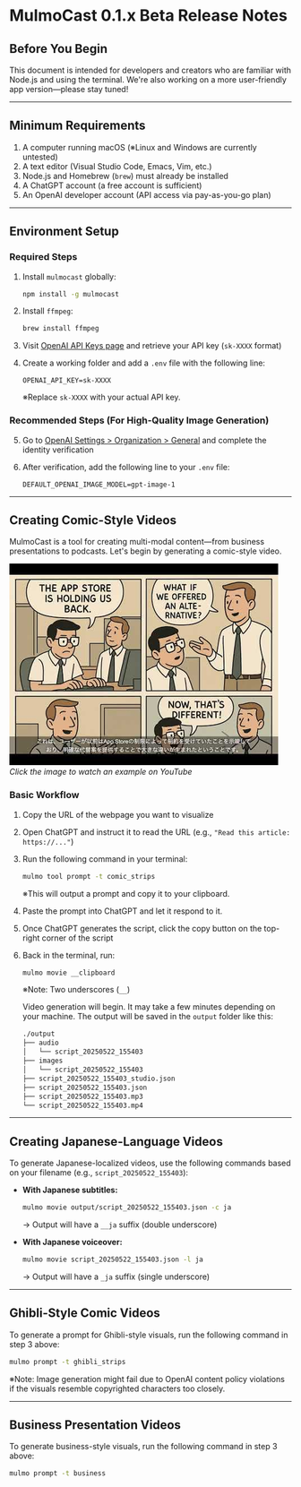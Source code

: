 # MulmoCast 0.1.x Beta Release Notes

## Before You Begin

This document is intended for developers and creators who are familiar with Node.js and using the terminal.
We're also working on a more user-friendly app version—please stay tuned!

---

## Minimum Requirements

1. A computer running macOS (※Linux and Windows are currently untested)
2. A text editor (Visual Studio Code, Emacs, Vim, etc.)
3. Node.js and Homebrew (`brew`) must already be installed
4. A ChatGPT account (a free account is sufficient)
5. An OpenAI developer account (API access via pay-as-you-go plan)

---

## Environment Setup

### Required Steps

1. Install `mulmocast` globally:

   ```bash
   npm install -g mulmocast
   ```

2. Install `ffmpeg`:

   ```bash
   brew install ffmpeg
   ```

3. Visit [OpenAI API Keys page](https://platform.openai.com/settings/organization/api-keys) and retrieve your API key (`sk-XXXX` format)

4. Create a working folder and add a `.env` file with the following line:

   ```
   OPENAI_API_KEY=sk-XXXX
   ```

   ※Replace `sk-XXXX` with your actual API key.

### Recommended Steps (For High-Quality Image Generation)

5. Go to [OpenAI Settings > Organization > General](https://platform.openai.com/settings/organization/general) and complete the identity verification

6. After verification, add the following line to your `.env` file:

   ```
   DEFAULT_OPENAI_IMAGE_MODEL=gpt-image-1
   ```

---

## Creating Comic-Style Videos

MulmoCast is a tool for creating multi-modal content—from business presentations to podcasts. Let's begin by generating a comic-style video.

[![Watch Comic-Style Animation Example](./images/release_note_spotify_and_the_power_of_external_payments_thumnail.jpg)](https://youtu.be/VQVH1w7rY_M)
*Click the image to watch an example on YouTube*

### Basic Workflow

1. Copy the URL of the webpage you want to visualize

2. Open ChatGPT and instruct it to read the URL (e.g., `"Read this article: https://..."`)

3. Run the following command in your terminal:

   ```bash
   mulmo tool prompt -t comic_strips
   ```

   ※This will output a prompt and copy it to your clipboard.

4. Paste the prompt into ChatGPT and let it respond to it.

5. Once ChatGPT generates the script, click the copy button on the top-right corner of the script

6. Back in the terminal, run:

   ```bash
   mulmo movie __clipboard
   ```

   ※Note: Two underscores (`__`)

   Video generation will begin. It may take a few minutes depending on your machine. The output will be saved in the `output` folder like this:

   ```
   ./output
   ├── audio
   │   └── script_20250522_155403
   ├── images
   │   └── script_20250522_155403
   ├── script_20250522_155403_studio.json
   ├── script_20250522_155403.json
   ├── script_20250522_155403.mp3
   └── script_20250522_155403.mp4
   ```

---

## Creating Japanese-Language Videos

To generate Japanese-localized videos, use the following commands based on your filename (e.g., `script_20250522_155403`):

* **With Japanese subtitles:**

  ```bash
  mulmo movie output/script_20250522_155403.json -c ja
  ```

  → Output will have a `__ja` suffix (double underscore)

* **With Japanese voiceover:**

  ```bash
  mulmo movie script_20250522_155403.json -l ja
  ```

  → Output will have a `_ja` suffix (single underscore)

---

## Ghibli-Style Comic Videos

To generate a prompt for Ghibli-style visuals, run the following command in step 3 above:

```bash
mulmo prompt -t ghibli_strips
```

※Note: Image generation might fail due to OpenAI content policy violations if the visuals resemble copyrighted characters too closely.

---

## Business Presentation Videos

To generate business-style visuals, run the following command in step 3 above:

```bash
mulmo prompt -t business
```
